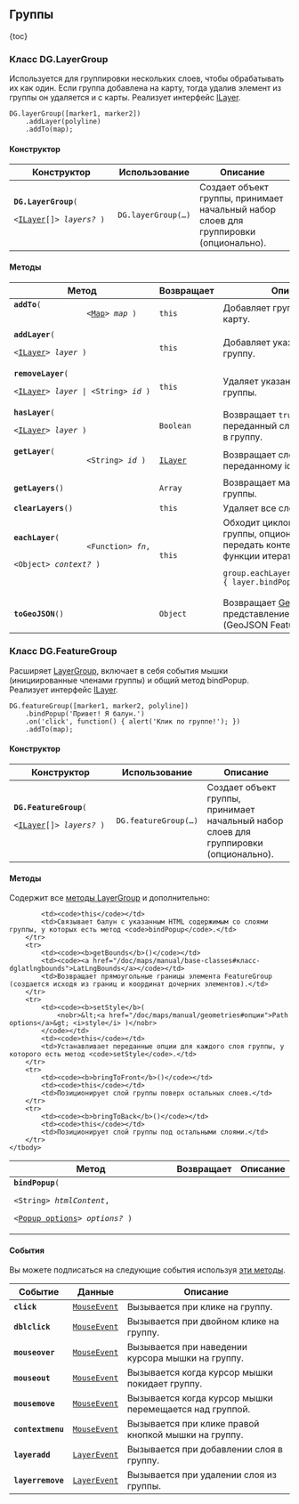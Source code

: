 ## Группы

{toc}

### Класс DG.LayerGroup

Используется для группировки нескольких слоев, чтобы обрабатывать их как один. Если группа добавлена на карту, тогда удалив элемент из группы он удаляется и с карты. Реализует интерфейс [ILayer](/doc/maps/manual/interfaces#ilayer).

    DG.layerGroup([marker1, marker2])
        .addLayer(polyline)
        .addTo(map);

#### Конструктор

<table>
    <thead>
        <tr>
            <th>Конструктор</th>
            <th>Использование</th>
            <th>Описание</th>
        </tr>
    </thead>
    <tbody>
        <tr>
            <td><code><b>DG.LayerGroup</b>(
                <nobr>&lt;<a href="/doc/maps/manual/interfaces#ilayer">ILayer</a>[]&gt; <i>layers?</i> )</nobr>
            </code></td>
            <td>
                <code>DG.layerGroup(&hellip;)</code>
            </td>
            <td>Создает объект группы, принимает начальный набор слоев для группировки (опционально).</td>
        </tr>
    </tbody>
</table>

#### Методы

<table>
    <thead>
        <tr>
            <th>Метод</th>
            <th>Возвращает</th>
            <th>Описание</th>
        </tr>
    </thead>
    <tbody>
        <tr>
            <td><code><b>addTo</b>(
                <nobr>&lt;<a href="/doc/maps/manual/map#описание">Map</a>&gt; <i>map</i> )</nobr>
            </code></td>
            <td><code>this</code></td>
            <td>Добавляет группу слоев на карту.</td>
        </tr>
        <tr>
            <td><code><b>addLayer</b>(
                <nobr>&lt;<a href="/doc/maps/manual/interfaces#ilayer">ILayer</a>&gt; <i>layer</i> )</nobr>
            </code></td>
            <td><code>this</code></td>
            <td>Добавляет указанный слой в группу.</td>
        </tr>
        <tr>
            <td><code><b>removeLayer</b>(
                <nobr>&lt;<a href="/doc/maps/manual/interfaces#ilayer">ILayer</a>&gt; <i>layer</i> | &lt;String&gt; <i>id</i> )</nobr>
            </code></td>
            <td><code>this</code></td>
            <td>Удаляет указанный слой из группы.</td>
        </tr>
        <tr>
            <td><code><b>hasLayer</b>(
                <nobr>&lt;<a href="/doc/maps/manual/interfaces#ilayer">ILayer</a>&gt; <i>layer</i> )</nobr>
            </code></td>
            <td><code>Boolean</code></td>
            <td>Возвращает <code>true</code>, если переданный слой уже добавлен в группу.</td>
        </tr>
        <tr>
            <td><code><b>getLayer</b>(
                <nobr>&lt;String&gt; <i>id</i> )</nobr>
            </code></td>
            <td><code><a href="/doc/maps/manual/interfaces#ilayer">ILayer</a></code></td>
            <td>Возвращает слой по переданному id.</td>
        </tr>
        <tr>
            <td><code><b>getLayers</b>()</code></td>
            <td><code>Array</code></td>
            <td>Возвращает массив всех слоев группы.</td>
        </tr>
        <tr>
            <td><code><b>clearLayers</b>()</code></td>
            <td><code>this</code></td>
            <td>Удаляет все слои из группы.</td>
        </tr>
        <tr>
            <td><code><b>eachLayer</b>(
                <nobr>&lt;Function&gt; <i>fn</i></nobr>,
                <nobr>&lt;Object&gt; <i>context?</i> )</nobr>
            </code></td>
            <td><code>this</code></td>
            <td>Обходит циклом все слои группы, опционально можно передать контекст исполнения функции итератора.
    <pre><code>group.eachLayer(function(layer) { layer.bindPopup('Hello'); });</code></pre></td>
        </tr>
        <tr>
            <td><code><b>toGeoJSON</b>()</code></td>
            <td><code>Object</code></td>
            <td>Возвращает <a target="_blank" href="http://en.wikipedia.org/wiki/GeoJSON">GeoJSON</a> представление группы (GeoJSON FeatureCollection).</td>
        </tr>
    </tbody>
</table>

### Класс DG.FeatureGroup

Расширяет [LayerGroup](#класс-dglayergroup), включает в себя события мышки (инициированные членами группы) и общий метод bindPopup. Реализует интерфейс [ILayer](/doc/maps/manual/interfaces#ilayer).

    DG.featureGroup([marker1, marker2, polyline])
        .bindPopup('Привет! Я балун.')
        .on('click', function() { alert('Клик по группе!'); })
        .addTo(map);

#### Конструктор

<table>
    <thead>
        <tr>
            <th>Конструктор</th>
            <th>Использование</th>
            <th>Описание</th>
        </tr>
    </thead>
    <tbody>
        <tr>
            <td><code><b>DG.FeatureGroup</b>(
                <nobr>&lt;<a href="/doc/maps/manual/interfaces#ilayer">ILayer</a>[]&gt; <i>layers?</i> )</nobr>
            </code></td>
            <td>
                <code>DG.featureGroup(&hellip;)</code>
            </td>
            <td>Создает объект группы, принимает начальный набор слоев для группировки (опционально).</td>
        </tr>
    </tbody>
</table>

#### Методы

Содержит все [методы LayerGroup](#методы) и дополнительно:

<table>
    <thead>
        <tr>
            <th>Метод</th>
            <th>Возвращает</th>
            <th>Описание</th>
        </tr>
    </thead>
    <tbody>
        <tr>
            <td><code><b>bindPopup</b>(
                <nobr>&lt;String&gt; <i>htmlContent</i></nobr>,
                <nobr>&lt;<a href="/doc/maps/manual/popups#опции">Popup options</a>&gt; <i>options?</i> )</nobr>
            </code></td>

            <td><code>this</code></td>
            <td>Связывает балун с указанным HTML содержимым со слоями группы, у которых есть метод <code>bindPopup</code>.</td>
        </tr>
        <tr>
            <td><code><b>getBounds</b>()</code></td>
            <td><code><a href="/doc/maps/manual/base-classes#класс-dglatlngbounds">LatLngBounds</a></code></td>
            <td>Возвращает прямоугольные границы элемента FeatureGroup (создается исходя из границ и координат дочерних элементов).</td>
        </tr>
        <tr>
            <td><code><b>setStyle</b>(
                <nobr>&lt;<a href="/doc/maps/manual/geometries#опции">Path options</a>&gt; <i>style</i> )</nobr>
            </code></td>
            <td><code>this</code></td>
            <td>Устанавливает переданные опции для каждого слоя группы, у которого есть метод <code>setStyle</code>.</td>
        </tr>
        <tr>
            <td><code><b>bringToFront</b>()</code></td>
            <td><code>this</code></td>
            <td>Позиционирует слой группы поверх остальных слоев.</td>
        </tr>
        <tr>
            <td><code><b>bringToBack</b>()</code></td>
            <td><code>this</code></td>
            <td>Позиционирует слой группы под остальными слоями.</td>
        </tr>
    </tbody>
</table>

#### События

Вы можете подписаться на следующие события используя [эти методы](/doc/maps/manual/events#методы-управления-событиями).

<table>
    <thead>
        <tr>
            <th>Событие</th>
            <th>Данные</th>
            <th>Описание</th>
        </tr>
    </thead>
    <tbody>
        <tr>
            <td><code><b>click</b></code></td>
            <td><code><a href="/doc/maps/manual/events#mouseevent">MouseEvent</a></code>
            <td>Вызывается при клике на группу.</td>
        </tr>
        <tr>
            <td><code><b>dblclick</b></code></td>
            <td><code><a href="/doc/maps/manual/events#mouseevent">MouseEvent</a></code>
            <td>Вызывается при двойном клике на группу.</td>
        </tr>
        <tr>
            <td><code><b>mouseover</b></code></td>
            <td><code><a href="/doc/maps/manual/events#mouseevent">MouseEvent</a></code>
            <td>Вызывается при наведении курсора мышки на группу.</td>
        </tr>
        <tr>
            <td><code><b>mouseout</b></code></td>
            <td><code><a href="/doc/maps/manual/events#mouseevent">MouseEvent</a></code>
            <td>Вызывается когда курсор мышки покидает группу.</td>
        </tr>
        <tr>
            <td><code><b>mousemove</b></code></td>
            <td><code><a href="/doc/maps/manual/events#mouseevent">MouseEvent</a></code>
            <td>Вызывается когда курсор мышки перемещается над группой.</td>
        </tr>
        <tr>
            <td><code><b>contextmenu</b></code></td>
            <td><code><a href="/doc/maps/manual/events#mouseevent">MouseEvent</a></code>
            <td>Вызывается при клике правой кнопкой мышки на группу.</td>
        </tr>
        <tr>
            <td><code><b>layeradd</b></code></td>
            <td><code><a href="/doc/maps/manual/events#layerevent">LayerEvent</a></code>
            <td>Вызывается при добавлении слоя в группу.</td>
        </tr>
        <tr>
            <td><code><b>layerremove</b></code></td>
            <td><code><a href="/doc/maps/manual/events#layerevent">LayerEvent</a></code>
            <td>Вызывается при удалении слоя из группы.</td>
        </tr>
    </tbody>
</table>